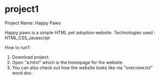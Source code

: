 # project1

Project Name: Happy Paws

Happy paws is a simple HTML pet adoption website.
Technologies used : HTML,CSS,Javascript

How to run?:
1. Download project.
2. Open "a.html" which is the homepage for the website.
3. You can also check out how the website looks like via "overview.txt" word doc.
